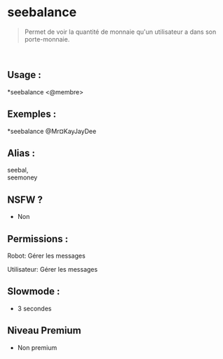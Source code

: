 # seebalance

> Permet de voir la quantité de monnaie qu'un utilisateur a dans son porte-monnaie.

<br>

## Usage :

*seebalance <@membre>

## Exemples :

*seebalance @Mr¤KayJayDee

## Alias :

seebal,
<br>seemoney

## NSFW ?

- Non

## Permissions :

Robot: Gérer les messages
<br>

Utilisateur: Gérer les messages

## Slowmode :

- 3 secondes

## Niveau Premium

- Non premium
